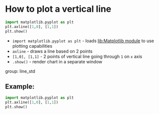 # How to plot a vertical line

```python
import matplotlib.pyplot as plt
plt.axline([1,0], [1,1])
plt.show()
```

- `import matplotlib.pyplot as plt` - loads [lib:Matplotlib module](python-matplotlib/how-to-install-matplotlib-python-lib-in-ubuntu-ubuntuversion) to use plotting capabilities
- `axline` - draws a line based on 2 points
- `[1,0], [1,1]` - 2 points of vertical line going through `1` on `x` axis
- `.show()` - render chart in a separate window

group: line_std

## Example: 
```python
import matplotlib.pyplot as plt
plt.axline([1,0], [1,1])
plt.show()
```


